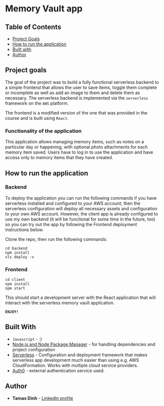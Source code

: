 # Memory Vault app

## Table of Contents

* [Project Goals](#Project-goals)
* [How to run the application](#How-to-run-the-application)
* [Built with](#Built-with)
* [Author](#Author)

## Project goals

The goal of the project was to build a fully functional serverless backend to a simple frontend that allows the user to save items, toggle them complete or incomplete as well as add an image to them and delete them as necessary. The serverless backend is implemented via the ```serverless``` framework on the ```AWS``` platform.

The frontend is a modified version of the one that was provided in the course and is built using ```React```.

### Functionality of the application

This application allows managing memory items, such as notes on a particular day or happening, with optional photo attachments for each memory item saved. Users have to log in to use the application and have access only to memory items that they have created.


## How to run the application

### Backend

To deploy the application you can run the following commands if you have serverless installed and configured to your AWS account; then the serverless configuration will deploy all necessary assets and configuration to your own AWS account. However, the client app is already configured to use my own backend (it will be functional for some time in the future, too) so you can try out the app by following the Frontend deployment instructions below.

Clone the repo, then run the following commands:
```
cd backend
npm install
sls deploy -v
```

### Frontend
```
cd client
npm install
npm start
```

This should start a development server with the React application that will interact with the serverless memory vault application.

__```ENJOY!```__

## Built With

* ```Javascript``` - :)
* [Node.js and Node Package Manager](https://nodejs.org/en/) - for handling dependencies and project configuration
* [Serverless](https://serverless.com) - Configuration and deployment framework that makes serverless app development much easier than using e.g. AWS CloudFormation. Works with multiple cloud service providers.
* [Auth0](https://auth0.com) - external authentication service used.


## Author

* **Tamas Dinh** - [LinkedIn profile](https://www.linkedin.com/in/tamasdinh/)
